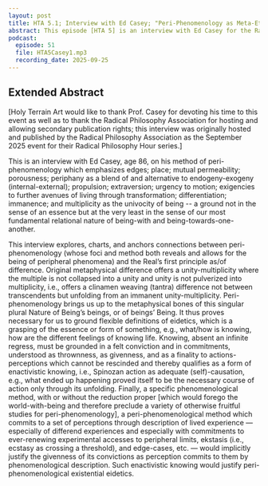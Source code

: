 ```yaml
---
layout: post
title: HTA 5.1; Interview with Ed Casey; "Peri-Phenomenology as Meta-Ethical Ground"
abstract: This episode [HTA 5] is an interview with Ed Casey for the Radical Philosophy Association's September 2025 Radical Philosophy Hour event.
podcast:
  episode: 51
  file: HTA5Casey1.mp3
  recording_date: 2025-09-25
---
```


## Extended Abstract

[Holy Terrain Art would like to thank Prof. Casey for devoting his time to this event as well as to thank the Radical Philosophy Association for hosting and allowing secondary publication rights; this interview was originally hosted and published by the Radical Philosophy Association as the September 2025 event for their Radical Philosophy Hour series.]

This is an interview with Ed Casey, age 86, on his method of peri-phenomenology which emphasizes edges; place; mutual permeability; porousness; periphany as a blend of and alternative to endogeny-exogeny (internal-external); propulsion; extraversion; urgency to motion; exigencies to further avenues of living through transformation; differentiation; immanence; and multiplicity as the univocity of being -- a ground not in the sense of an essence but at the very least in the sense of our most fundamental relational nature of being-with and being-towards-one-another.

This interview explores, charts, and anchors connections between peri-phenomenology (whose foci and method both reveals and allows for the being of peripheral phenomena) and the Real’s first principle as/of difference. Original metaphysical difference offers a unity-multiplicity where the multiple is not collapsed into a unity and unity is not pulverized into multiplicity, i.e., offers a clinamen weaving (tantra) difference not between transcendents but unfolding from an immanent unity-multiplicity. Peri-phenomenology brings us up to the metaphysical bones of this singular plural Nature of Being’s beings, or of beings’ Being. It thus proves necessary for us to ground flexible definitions of eidetics, which is a grasping of the essence or form of something, e.g., what/how is knowing, how are the different feelings of knowing life. Knowing, absent an infinite regress, must be grounded in a felt conviction and in commitments, understood as thrownness, as givenness, and as a finality to actions-perceptions which cannot be rescinded and thereby qualifies as a form of enactivistic knowing, i.e., Spinozan action as adequate (self)-causation, e.g., what ended up happening proved itself to be the necessary course of action only through its unfolding. Finally, a specific phenomenological method, with or without the reduction proper [which would forego the world-with-being and therefore preclude a variety of otherwise fruitful studies for peri-phenomenology], a peri-phenomenological method which commits to a set of perceptions through description of lived experience — especially of differend experiences and especially with commitments to ever-renewing experimental accesses to peripheral limits, ekstasis (i.e., ecstasy as crossing a threshold), and edge-cases, etc. — would implicitly justify the givenness of its convictions as perception commits to them by phenomenological description. Such enactivistic knowing would justify peri-phenomenological existential eidetics.
